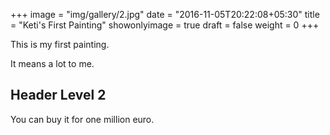 +++
image = "img/gallery/2.jpg"
date = "2016-11-05T20:22:08+05:30"
title = "Keti's First Painting"
showonlyimage = true
draft = false
weight = 0
+++

This is my first painting.

<!--more-->

It means a lot to me.

## Header Level 2

You can buy it for one million euro.